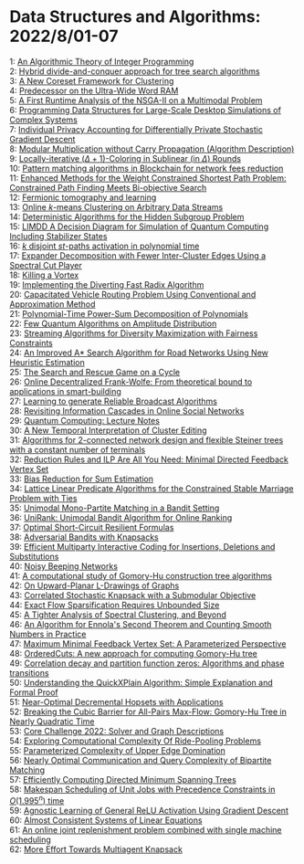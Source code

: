 # Data Structures and Algorithms: 2022/8/01-07  
1: [An Algorithmic Theory of Integer Programming](https://doi.org/10.48550/arXiv.1904.01361)  
2: [Hybrid divide-and-conquer approach for tree search algorithms](https://doi.org/10.48550/arXiv.2007.07040)  
3: [A New Coreset Framework for Clustering](https://doi.org/10.48550/arXiv.2104.06133)  
4: [Predecessor on the Ultra-Wide Word RAM](https://doi.org/10.48550/arXiv.2201.11550)  
5: [A First Runtime Analysis of the NSGA-II on a Multimodal Problem](https://doi.org/10.48550/arXiv.2204.13750)  
6: [Programming Data Structures for Large-Scale Desktop Simulations of  Complex Systems](https://doi.org/10.48550/arXiv.2205.04837)  
7: [Individual Privacy Accounting for Differentially Private Stochastic  Gradient Descent](https://doi.org/10.48550/arXiv.2206.02617)  
8: [Modular Multiplication without Carry Propagation (Algorithm Description)](https://doi.org/10.48550/arXiv.2207.14401)  
9: [Locally-iterative $(\Delta+1)$-Coloring in Sublinear (in $\Delta$)  Rounds](https://doi.org/10.48550/arXiv.2207.14458)  
10: [Pattern matching algorithms in Blockchain for network fees reduction](https://doi.org/10.48550/arXiv.2207.14592)  
11: [Enhanced Methods for the Weight Constrained Shortest Path Problem:  Constrained Path Finding Meets Bi-objective Search](https://doi.org/10.48550/arXiv.2207.14744)  
12: [Fermionic tomography and learning](https://doi.org/10.48550/arXiv.2207.14787)  
13: [Online $k$-means Clustering on Arbitrary Data Streams](https://doi.org/10.48550/arXiv.2102.09101)  
14: [Deterministic Algorithms for the Hidden Subgroup Problem](https://doi.org/10.48550/arXiv.2104.14436)  
15: [LIMDD A Decision Diagram for Simulation of Quantum Computing Including  Stabilizer States](https://doi.org/10.48550/arXiv.2108.00931)  
16: [$k$ disjoint $st$-paths activation in polynomial time](https://doi.org/10.48550/arXiv.2111.04011)  
17: [Expander Decomposition with Fewer Inter-Cluster Edges Using a Spectral  Cut Player](https://doi.org/10.48550/arXiv.2205.10301)  
18: [Killing a Vortex](https://doi.org/10.48550/arXiv.2207.04923)  
19: [Implementing the Diverting Fast Radix Algorithm](https://doi.org/10.48550/arXiv.2207.14334)  
20: [Capacitated Vehicle Routing Problem Using Conventional and Approximation  Method](https://doi.org/10.48550/arXiv.2208.00046)  
21: [Polynomial-Time Power-Sum Decomposition of Polynomials](https://doi.org/10.48550/arXiv.2208.00122)  
22: [Few Quantum Algorithms on Amplitude Distribution](https://doi.org/10.48550/arXiv.2208.00162)  
23: [Streaming Algorithms for Diversity Maximization with Fairness  Constraints](https://doi.org/10.48550/arXiv.2208.00194)  
24: [An Improved A* Search Algorithm for Road Networks Using New Heuristic  Estimation](https://doi.org/10.48550/arXiv.2208.00312)  
25: [The Search and Rescue Game on a Cycle](https://doi.org/10.48550/arXiv.2208.00482)  
26: [Online Decentralized Frank-Wolfe: From theoretical bound to applications  in smart-building](https://doi.org/10.48550/arXiv.2208.00522)  
27: [Learning to generate Reliable Broadcast Algorithms](https://doi.org/10.48550/arXiv.2208.00525)  
28: [Revisiting Information Cascades in Online Social Networks](https://doi.org/10.48550/arXiv.2208.00904)  
29: [Quantum Computing: Lecture Notes](https://doi.org/10.48550/arXiv.1907.09415)  
30: [A New Temporal Interpretation of Cluster Editing](https://doi.org/10.48550/arXiv.2202.01103)  
31: [Algorithms for 2-connected network design and flexible Steiner trees  with a constant number of terminals](https://doi.org/10.48550/arXiv.2206.11807)  
32: [Reduction Rules and ILP Are All You Need: Minimal Directed Feedback  Vertex Set](https://doi.org/10.48550/arXiv.2208.01119)  
33: [Bias Reduction for Sum Estimation](https://doi.org/10.48550/arXiv.2208.01197)  
34: [Lattice Linear Predicate Algorithms for the Constrained Stable Marriage  Problem with Ties](https://doi.org/10.48550/arXiv.2208.01370)  
35: [Unimodal Mono-Partite Matching in a Bandit Setting](https://doi.org/10.48550/arXiv.2208.01511)  
36: [UniRank: Unimodal Bandit Algorithm for Online Ranking](https://doi.org/10.48550/arXiv.2208.01515)  
37: [Optimal Short-Circuit Resilient Formulas](https://doi.org/10.48550/arXiv.1807.05014)  
38: [Adversarial Bandits with Knapsacks](https://doi.org/10.48550/arXiv.1811.11881)  
39: [Efficient Multiparty Interactive Coding for Insertions, Deletions and  Substitutions](https://doi.org/10.48550/arXiv.1901.09863)  
40: [Noisy Beeping Networks](https://doi.org/10.48550/arXiv.1909.06811)  
41: [A computational study of Gomory-Hu construction tree algorithms](https://doi.org/10.48550/arXiv.2204.10169)  
42: [On Upward-Planar L-Drawings of Graphs](https://doi.org/10.48550/arXiv.2205.05627)  
43: [Correlated Stochastic Knapsack with a Submodular Objective](https://doi.org/10.48550/arXiv.2207.01551)  
44: [Exact Flow Sparsification Requires Unbounded Size](https://doi.org/10.48550/arXiv.2207.07363)  
45: [A Tighter Analysis of Spectral Clustering, and Beyond](https://doi.org/10.48550/arXiv.2208.01724)  
46: [An Algorithm for Ennola's Second Theorem and Counting Smooth Numbers in  Practice](https://doi.org/10.48550/arXiv.2208.01725)  
47: [Maximum Minimal Feedback Vertex Set: A Parameterized Perspective](https://doi.org/10.48550/arXiv.2208.01953)  
48: [OrderedCuts: A new approach for computing Gomory-Hu tree](https://doi.org/10.48550/arXiv.2208.02000)  
49: [Correlation decay and partition function zeros: Algorithms and phase  transitions](https://doi.org/10.48550/arXiv.1906.01228)  
50: [Understanding the QuickXPlain Algorithm: Simple Explanation and Formal  Proof](https://doi.org/10.48550/arXiv.2001.01835)  
51: [Near-Optimal Decremental Hopsets with Applications](https://doi.org/10.48550/arXiv.2009.08416)  
52: [Breaking the Cubic Barrier for All-Pairs Max-Flow: Gomory-Hu Tree in  Nearly Quadratic Time](https://doi.org/10.48550/arXiv.2111.04958)  
53: [Core Challenge 2022: Solver and Graph Descriptions](https://doi.org/10.48550/arXiv.2208.02495)  
54: [Exploring Computational Complexity Of Ride-Pooling Problems](https://doi.org/10.48550/arXiv.2208.02504)  
55: [Parameterized Complexity of Upper Edge Domination](https://doi.org/10.48550/arXiv.2208.02522)  
56: [Nearly Optimal Communication and Query Complexity of Bipartite Matching](https://doi.org/10.48550/arXiv.2208.02526)  
57: [Efficiently Computing Directed Minimum Spanning Trees](https://doi.org/10.48550/arXiv.2208.02590)  
58: [Makespan Scheduling of Unit Jobs with Precedence Constraints in  $O(1.995^n)$ time](https://doi.org/10.48550/arXiv.2208.02664)  
59: [Agnostic Learning of General ReLU Activation Using Gradient Descent](https://doi.org/10.48550/arXiv.2208.02711)  
60: [Almost Consistent Systems of Linear Equations](https://doi.org/10.48550/arXiv.2208.02732)  
61: [An online joint replenishment problem combined with single machine  scheduling](https://doi.org/10.48550/arXiv.2208.02748)  
62: [More Effort Towards Multiagent Knapsack](https://doi.org/10.48550/arXiv.2208.02766)  
